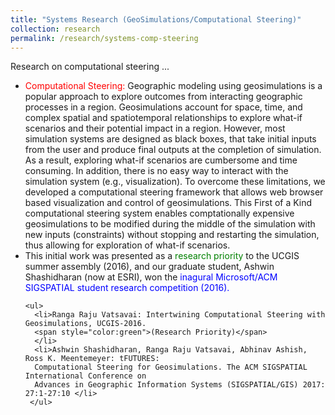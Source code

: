 ```yaml
---
title: "Systems Research (GeoSimulations/Computational Steering)"
collection: research
permalink: /research/systems-comp-steering
---
```


Research on computational steering ...

<ul>
  <li><span style="color:red">Computational Steering:</span> Geographic modeling using geosimulations is a 
    popular approach to explore outcomes from interacting geographic processes in a region. Geosimulations account for 
    space, time, and complex spatial and spatiotemporal relationships to explore what-if scenarios and their potential 
    impact in a region. However, most simulation systems are designed as black boxes, that take initial inputs from the 
    user and produce final outputs at the completion of simulation. As a result, exploring what-if scenarios are cumbersome 
    and time consuming. In addition, there is no easy way to interact with the simulation system (e.g., visualization). 
    To overcome these limitations, we developed a computational steering framework that allows web browser based visualization 
    and control of geosimulations. This First of a Kind computational steering system enables comptationally expensive geosimulations
    to be modified during the middle of the simulation with new inputs (constraints) without stopping and restarting the simulation,
    thus allowing for exploration of what-if scenarios. 
  </li>
  <li>This initial work was presented as a <span style="color:green">research priority</span> to the 
    UCGIS summer assembly (2016), and our graduate student, Ashwin Shashidharan (now at ESRI), won the 
    <span style="color:blue">inagural Microsoft/ACM SIGSPATIAL student research competition (2016).</span>
    
    <ul>
      <li>Ranga Raju Vatsavai: Intertwining Computational Steering with Geosimulations, UCGIS-2016. 
      <span style="color:green">(Research Priority)</span>
      </li>
      <li>Ashwin Shashidharan, Ranga Raju Vatsavai, Abhinav Ashish, Ross K. Meentemeyer: tFUTURES: 
      Computational Steering for Geosimulations. The ACM SIGSPATIAL International Conference on 
      Advances in Geographic Information Systems (SIGSPATIAL/GIS) 2017: 27:1-27:10 </li>
     </ul>
  </li>
</ul>
